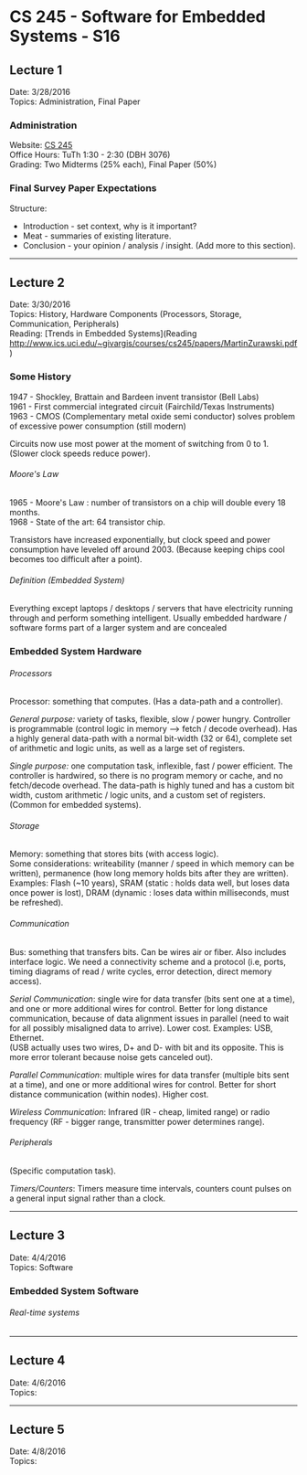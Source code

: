 CS 245 - Software for Embedded Systems - S16
======================================================================
## Lecture 1
Date: 3/28/2016  
Topics: Administration, Final Paper

### Administration
Website: [CS 245](http://www.ics.uci.edu/~givargis/courses/cs245/)  
Office Hours: TuTh 1:30 - 2:30 (DBH 3076)  
Grading: Two Midterms (25% each), Final Paper (50%)  

### Final Survey Paper Expectations
Structure:
* Introduction - set context, why is it important?
* Meat         - summaries of existing literature.
* Conclusion   - your opinion / analysis / insight.
(Add more to this section).

----------------------------------------------------------------------
## Lecture 2
Date: 3/30/2016  
Topics: History, Hardware Components (Processors, Storage, Communication, Peripherals)  
Reading: [Trends in Embedded Systems](Reading http://www.ics.uci.edu/~givargis/courses/cs245/papers/MartinZurawski.pdf)

### Some History
1947 - Shockley, Brattain and Bardeen invent transistor (Bell Labs)  
1961 - First commercial integrated circuit (Fairchild/Texas Instruments)  
1963 - CMOS (Complementary metal oxide semi conductor) solves problem
	   of excessive power consumption (still modern)    

Circuits now use most power at the moment of switching from 0 to 1.
(Slower clock speeds reduce power).

###### Moore's Law  
1965 - Moore's Law : number of transistors on a chip will double every
	   18 months.  
1968 - State of the art: 64 transistor chip.  

Transistors have increased exponentially, but clock speed and power consumption have leveled off around 2003. (Because keeping chips cool
becomes too difficult after a point).    

###### Definition (Embedded System)
Everything except laptops / desktops / servers that have electricity running through and perform something intelligent. Usually embedded hardware / software forms part of a larger system and are concealed

### Embedded System Hardware

###### Processors
Processor: something that computes. (Has a data-path and a controller).

*General purpose:* variety of tasks, flexible, slow / power hungry. Controller is programmable (control logic in memory --> fetch / decode overhead). Has a highly general data-path with a normal bit-width (32 or 64), complete set of arithmetic and logic units, as well as a large set of registers.  

*Single purpose:* one computation task, inflexible, fast / power efficient. The controller is hardwired, so there is no program memory or cache, and no fetch/decode overhead. The data-path is highly tuned and has a custom bit width, custom arithmetic / logic units, and a custom set of registers. (Common for embedded systems).    

###### Storage
Memory: something that stores bits (with access logic).  
Some considerations: writeability (manner / speed in which memory can be written), permanence (how long memory holds bits after they are written).  
Examples: Flash (~10 years), SRAM (static : holds data well, but loses data once power is lost), DRAM (dynamic : loses data within milliseconds, must be refreshed).

###### Communication
Bus: something that transfers bits. Can be wires air or fiber. Also includes interface logic. We need a connectivity scheme and a protocol (i.e, ports, timing diagrams of read / write cycles, error detection, direct memory access).   

*Serial Communication*: single wire for data transfer (bits sent one at a time), and one or more additional wires for control. Better for long distance communication, because of data alignment issues in parallel (need to wait for all possibly misaligned data to arrive). Lower cost. Examples: USB, Ethernet.  
(USB actually uses two wires, D+ and D- with bit and its opposite. This is more error tolerant because noise gets canceled out).

*Parallel Communication*: multiple wires for data transfer (multiple bits sent at a time), and one or more additional wires for control. Better for short distance communication (within nodes). Higher cost.

*Wireless Communication*: Infrared (IR - cheap, limited range) or radio frequency (RF - bigger range, transmitter power determines range).

###### Peripherals
(Specific computation task).

*Timers/Counters*: Timers measure time intervals, counters count pulses on a general input signal rather than a clock.


----------------------------------------------------------------------
## Lecture 3
Date: 4/4/2016  
Topics: Software

### Embedded System Software

###### Real-time systems


----------------------------------------------------------------------
## Lecture 4
Date: 4/6/2016  
Topics:

----------------------------------------------------------------------
## Lecture 5
Date: 4/8/2016  
Topics:

